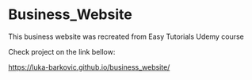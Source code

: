 # Business_Website
This business website was recreated from Easy Tutorials Udemy course

Check project on the link bellow:

https://luka-barkovic.github.io/business_website/